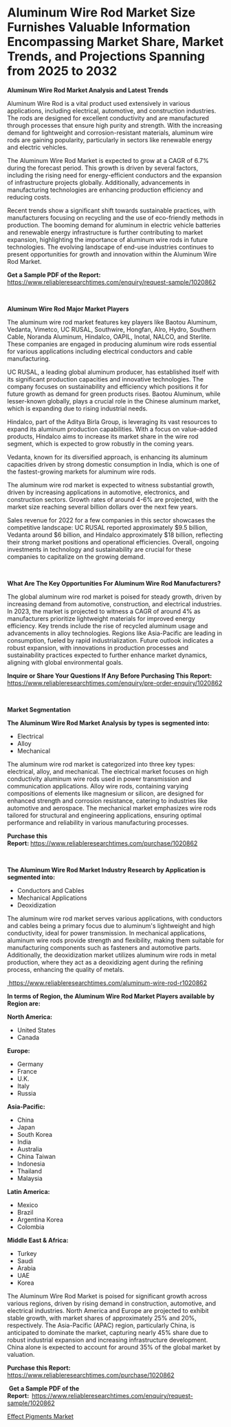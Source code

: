 <p><h1>Aluminum Wire Rod Market Size Furnishes Valuable Information Encompassing Market Share, Market Trends, and Projections Spanning from 2025 to 2032</h1></p><p><strong>Aluminum Wire Rod Market Analysis and Latest Trends</strong></p>
<p><p>Aluminum Wire Rod is a vital product used extensively in various applications, including electrical, automotive, and construction industries. The rods are designed for excellent conductivity and are manufactured through processes that ensure high purity and strength. With the increasing demand for lightweight and corrosion-resistant materials, aluminum wire rods are gaining popularity, particularly in sectors like renewable energy and electric vehicles.</p><p>The Aluminum Wire Rod Market is expected to grow at a CAGR of 6.7% during the forecast period. This growth is driven by several factors, including the rising need for energy-efficient conductors and the expansion of infrastructure projects globally. Additionally, advancements in manufacturing technologies are enhancing production efficiency and reducing costs.</p><p>Recent trends show a significant shift towards sustainable practices, with manufacturers focusing on recycling and the use of eco-friendly methods in production. The booming demand for aluminum in electric vehicle batteries and renewable energy infrastructure is further contributing to market expansion, highlighting the importance of aluminum wire rods in future technologies. The evolving landscape of end-use industries continues to present opportunities for growth and innovation within the Aluminum Wire Rod Market.</p></p>
<p><strong>Get a Sample PDF of the Report:&nbsp;</strong> <a href="https://www.reliableresearchtimes.com/enquiry/request-sample/1020862?utm_campaign=1581&utm_medium=2&utm_source=Github&utm_content=ia&utm_term=31032025&utm_id=aluminum-wire-rod">https://www.reliableresearchtimes.com/enquiry/request-sample/1020862</a></p>
<p>&nbsp;</p>
<p><strong>Aluminum Wire Rod Major Market Players</strong></p>
<p><p>The aluminum wire rod market features key players like Baotou Aluminum, Vedanta, Vimetco, UC RUSAL, Southwire, Hongfan, Alro, Hydro, Southern Cable, Noranda Aluminum, Hindalco, OAPIL, Inotal, NALCO, and Sterlite. These companies are engaged in producing aluminum wire rods essential for various applications including electrical conductors and cable manufacturing.</p><p>UC RUSAL, a leading global aluminum producer, has established itself with its significant production capacities and innovative technologies. The company focuses on sustainability and efficiency which positions it for future growth as demand for green products rises. Baotou Aluminum, while lesser-known globally, plays a crucial role in the Chinese aluminum market, which is expanding due to rising industrial needs.</p><p>Hindalco, part of the Aditya Birla Group, is leveraging its vast resources to expand its aluminum production capabilities. With a focus on value-added products, Hindalco aims to increase its market share in the wire rod segment, which is expected to grow robustly in the coming years.</p><p>Vedanta, known for its diversified approach, is enhancing its aluminum capacities driven by strong domestic consumption in India, which is one of the fastest-growing markets for aluminum wire rods.</p><p>The aluminum wire rod market is expected to witness substantial growth, driven by increasing applications in automotive, electronics, and construction sectors. Growth rates of around 4-6% are projected, with the market size reaching several billion dollars over the next few years.</p><p>Sales revenue for 2022 for a few companies in this sector showcases the competitive landscape: UC RUSAL reported approximately $9.5 billion, Vedanta around $6 billion, and Hindalco approximately $18 billion, reflecting their strong market positions and operational efficiencies. Overall, ongoing investments in technology and sustainability are crucial for these companies to capitalize on the growing demand.</p></p>
<p>&nbsp;</p>
<p><strong>What Are The Key Opportunities For Aluminum Wire Rod Manufacturers?</strong></p>
<p><p>The global aluminum wire rod market is poised for steady growth, driven by increasing demand from automotive, construction, and electrical industries. In 2023, the market is projected to witness a CAGR of around 4% as manufacturers prioritize lightweight materials for improved energy efficiency. Key trends include the rise of recycled aluminum usage and advancements in alloy technologies. Regions like Asia-Pacific are leading in consumption, fueled by rapid industrialization. Future outlook indicates a robust expansion, with innovations in production processes and sustainability practices expected to further enhance market dynamics, aligning with global environmental goals. </p></p>
<p><strong>Inquire or Share Your Questions If Any Before Purchasing This Report:</strong> <a href="https://www.reliableresearchtimes.com/enquiry/pre-order-enquiry/1020862?utm_campaign=1581&utm_medium=2&utm_source=Github&utm_content=ia&utm_term=31032025&utm_id=aluminum-wire-rod">https://www.reliableresearchtimes.com/enquiry/pre-order-enquiry/1020862</a></p>
<p>&nbsp;</p>
<p><strong>Market Segmentation</strong></p>
<p><strong>The Aluminum Wire Rod Market Analysis by types is segmented into:</strong></p>
<p><ul><li>Electrical</li><li>Alloy</li><li>Mechanical</li></ul></p>
<p><p>The aluminum wire rod market is categorized into three key types: electrical, alloy, and mechanical. The electrical market focuses on high conductivity aluminum wire rods used in power transmission and communication applications. Alloy wire rods, containing varying compositions of elements like magnesium or silicon, are designed for enhanced strength and corrosion resistance, catering to industries like automotive and aerospace. The mechanical market emphasizes wire rods tailored for structural and engineering applications, ensuring optimal performance and reliability in various manufacturing processes.</p></p>
<p><strong>Purchase this Report:&nbsp;</strong><a href="https://www.reliableresearchtimes.com/purchase/1020862?utm_campaign=1581&utm_medium=2&utm_source=Github&utm_content=ia&utm_term=31032025&utm_id=aluminum-wire-rod">https://www.reliableresearchtimes.com/purchase/1020862</a></p>
<p>&nbsp;</p>
<p><strong>The Aluminum Wire Rod Market Industry Research by Application is segmented into:</strong></p>
<p><ul><li>Conductors and Cables</li><li>Mechanical Applications</li><li>Deoxidization</li></ul></p>
<p><p>The aluminum wire rod market serves various applications, with conductors and cables being a primary focus due to aluminum's lightweight and high conductivity, ideal for power transmission. In mechanical applications, aluminum wire rods provide strength and flexibility, making them suitable for manufacturing components such as fasteners and automotive parts. Additionally, the deoxidization market utilizes aluminum wire rods in metal production, where they act as a deoxidizing agent during the refining process, enhancing the quality of metals.</p></p>
<p><a href="https://www.reliableresearchtimes.com/aluminum-wire-rod-r1020862?utm_campaign=1581&utm_medium=2&utm_source=Github&utm_content=ia&utm_term=31032025&utm_id=aluminum-wire-rod">&nbsp;https://www.reliableresearchtimes.com/aluminum-wire-rod-r1020862</a></p>
<p><strong>In terms of Region, the Aluminum Wire Rod Market Players available by Region are:</strong></p>
<p>
    <p> <strong> North America: </strong>
        <ul>
            <li>United States</li>
            <li>Canada</li>
        </ul>
        </p> 
    <p> <strong> Europe: </strong>
        <ul>
            <li>Germany</li>
            <li>France</li>
            <li>U.K.</li>
            <li>Italy</li>
            <li>Russia</li>
        </ul>
        </p> 
    <p> <strong> Asia-Pacific: </strong>
        <ul>
            <li>China</li>
            <li>Japan</li>
            <li>South Korea</li>
            <li>India</li>
            <li>Australia</li>
            <li>China Taiwan</li>
            <li>Indonesia</li>
            <li>Thailand</li>
            <li>Malaysia</li>
        </ul>
        </p> 
    <p> <strong> Latin America: </strong>
        <ul>
            <li>Mexico</li>
            <li>Brazil</li>
            <li>Argentina Korea</li>
            <li>Colombia</li>
        </ul>
        </p> 
    <p> <strong> Middle East & Africa: </strong>
        <ul>
            <li>Turkey</li>
            <li>Saudi</li>
            <li>Arabia</li>
            <li>UAE</li>
            <li>Korea</li>
        </ul>
    </p>
    </p>
<p><p>The Aluminum Wire Rod Market is poised for significant growth across various regions, driven by rising demand in construction, automotive, and electrical industries. North America and Europe are projected to exhibit stable growth, with market shares of approximately 25% and 20%, respectively. The Asia-Pacific (APAC) region, particularly China, is anticipated to dominate the market, capturing nearly 45% share due to robust industrial expansion and increasing infrastructure development. China alone is expected to account for around 35% of the global market by valuation.</p></p>
<p><strong>Purchase this Report: </strong><a href="https://www.reliableresearchtimes.com/purchase/1020862?utm_campaign=1581&utm_medium=2&utm_source=Github&utm_content=ia&utm_term=31032025&utm_id=aluminum-wire-rod">https://www.reliableresearchtimes.com/purchase/1020862</a></p>
<p>&nbsp;<strong>Get a Sample PDF of the Report:&nbsp;&nbsp;</strong><a href="https://www.reliableresearchtimes.com/enquiry/request-sample/1020862?utm_campaign=1581&utm_medium=2&utm_source=Github&utm_content=ia&utm_term=31032025&utm_id=aluminum-wire-rod">https://www.reliableresearchtimes.com/enquiry/request-sample/1020862</a></p>
<p><strong></strong></p>
<p><p><a href="https://github.com/ridchycarlas/Market-Research-Report-List-1/blob/main/effect-pigments-market.md?utm_campaign=1581&utm_medium=2&utm_source=Github&utm_content=ia&utm_term=31032025&utm_id=aluminum-wire-rod">Effect Pigments Market</a></p></p>